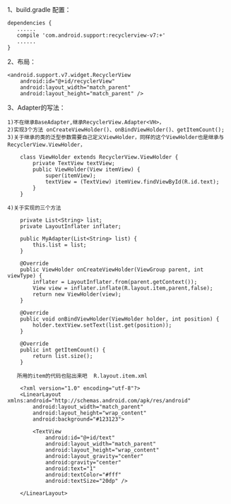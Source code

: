 1、build.gradle 配置：

    dependencies { 
       ......
       compile 'com.android.support:recyclerview-v7:+'
       ......
    }
    
2、布局：

    <android.support.v7.widget.RecyclerView
        android:id="@+id/recyclerView"
        android:layout_width="match_parent"
        android:layout_height="match_parent" />
        
3、Adapter的写法：

    1)不在继承BaseAdapter,继承RecyclerView.Adapter<VH>，
    2)实现3个方法 onCreateViewHolder()、onBindViewHolder()、getItemCount();
    3)关于继承的类的泛型参数需要自己定义ViewHolder，同样的这个ViewHolder也是继承与RecyclerView.ViewHolder，
    
        class ViewHolder extends RecyclerView.ViewHolder { 
            private TextView textView; 
            public ViewHolder(View itemView) {
                super(itemView);
                textView = (TextView) itemView.findViewById(R.id.text);
            }
        }
    
    4)关于实现的三个方法
        
        private List<String> list;
        private LayoutInflater inflater;

        public MyAdapter(List<String> list) {
            this.list = list;
        }

        @Override
        public ViewHolder onCreateViewHolder(ViewGroup parent, int viewType) {
            inflater = LayoutInflater.from(parent.getContext());
            View view = inflater.inflate(R.layout.item,parent,false);
            return new ViewHolder(view);
        }

        @Override
        public void onBindViewHolder(ViewHolder holder, int position) {
            holder.textView.setText(list.get(position));
        }

        @Override
        public int getItemCount() {
            return list.size();
        }
 
       所用的item的代码也贴出来吧  R.layout.item.xml
 
        <?xml version="1.0" encoding="utf-8"?>
        <LinearLayout xmlns:android="http://schemas.android.com/apk/res/android"
            android:layout_width="match_parent"
            android:layout_height="wrap_content"
            android:background="#123123"> 
            
            <TextView
                android:id="@+id/text"
                android:layout_width="match_parent"
                android:layout_height="wrap_content"
                android:layout_gravity="center"
                android:gravity="center"
                android:text="1"
                android:textColor="#fff"
                android:textSize="20dp" />

        </LinearLayout>
      
